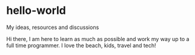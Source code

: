 # hello-world
My ideas, resources and discussions

Hi there,
I am here to learn as much as possible and work my way up to a full time programmer.
I love the beach, kids, travel and tech!
